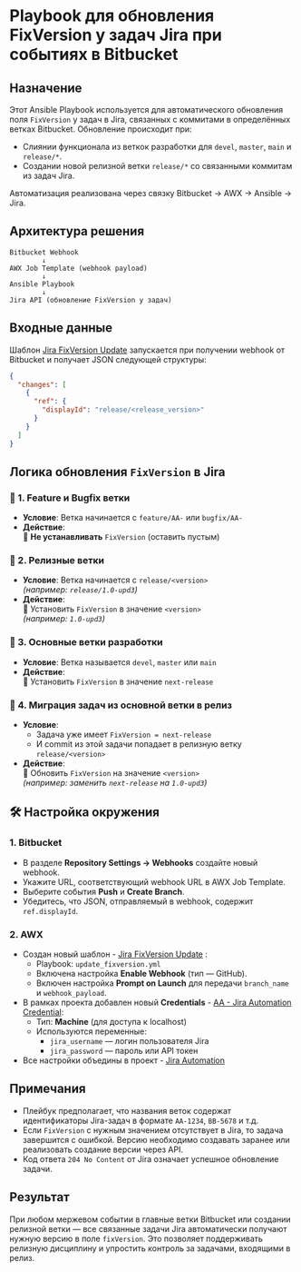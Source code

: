 # Playbook для обновления FixVersion у задач Jira при событиях в Bitbucket

## Назначение

Этот Ansible Playbook используется для автоматического обновления поля `FixVersion` у задач в Jira, связанных с коммитами в определённых ветках Bitbucket. 
Обновление происходит при:

- Слиянии функционала из веткок разработки для `devel`, `master`, `main` и `release/*`.
- Создании новой релизной ветки `release/*` со связанными коммитам из задач Jira.

Автоматизация реализована через связку Bitbucket → AWX → Ansible → Jira.

## Архитектура решения

```
Bitbucket Webhook
        ↓
AWX Job Template (webhook payload)
        ↓
Ansible Playbook
        ↓
Jira API (обновление FixVersion у задач)
```

## Входные данные

Шаблон [Jira FixVersion Update](https://controller.aa.astra-team.ru/#/templates/job_template/3460/details) запускается при получении webhook от Bitbucket и получает JSON следующей структуры:

```json
{
  "changes": [
    {
      "ref": {
        "displayId": "release/<release_version>"
      }
    }
  ]
}
```


## Логика обновления `FixVersion` в Jira

### 🔹 1. **Feature и Bugfix ветки**
- **Условие**: Ветка начинается с `feature/АА-` или `bugfix/АА-`
- **Действие**:  
  🔸 **Не устанавливать** `FixVersion` (оставить пустым)

### 🔹 2. **Релизные ветки**
- **Условие**: Ветка начинается с `release/<version>`  
  _(например: `release/1.0-upd3`)_
- **Действие**:  
  🔸 Установить `FixVersion` в значение `<version>`  
  _(например: `1.0-upd3`)_

### 🔹 3. **Основные ветки разработки**
- **Условие**: Ветка называется `devel`, `master` или `main`
- **Действие**:  
  🔸 Установить `FixVersion` в значение `next-release`

### 🔹 4. **Миграция задач из основной ветки в релиз**
- **Условие**:  
  - Задача уже имеет `FixVersion = next-release`  
  - И commit из этой задачи попадает в релизную ветку `release/<version>`
- **Действие**:  
  🔸 Обновить `FixVersion` на значение `<version>`  
  _(например: заменить `next-release` на `1.0-upd3`)_


## 🛠 Настройка окружения

### 1. Bitbucket
- В разделе **Repository Settings → Webhooks** создайте новый webhook.
- Укажите URL, соответствующий webhook URL в AWX Job Template.
- Выберите события **Push** и **Create Branch**.
- Убедитесь, что JSON, отправляемый в webhook, содержит `ref.displayId`.

### 2. AWX
- Создан новый шаблон - [Jira FixVersion Update](https://controller.aa.astra-team.ru/#/templates/job_template/3460/details) :
  - Playbook: `update_fixversion.yml`
  - Включена настройка **Enable Webhook** (тип — GitHub).
  - Включен настройка **Prompt on Launch** для передачи `branch_name` и `webhook_payload`.
- В рамках проекта добавлен новый **Credentials** - [AA - Jira Automation Credential](https://controller.aa.astra-team.ru/#/credentials/1600/details):
  - Тип: **Machine** (для доступа к localhost)
  - Используются переменные:
    - `jira_username` — логин пользователя Jira
    - `jira_password` — пароль или API токен
- Все настройки объедины в проект - [Jira Automation](https://controller.aa.astra-team.ru/#/projects/3458/details)

## Примечания

- Плейбук предполагает, что названия веток содержат идентификаторы Jira-задач в формате `AA-1234`, `BB-5678` и т.д.
- Если `FixVersion` с нужным значением отсутствует в Jira, то задача завершится с ошибкой. Версию необходимо создавать заранее или реализовать создание версии через API.
- Код ответа `204 No Content` от Jira означает успешное обновление задачи.

## Результат

При любом мержевом событии в главные ветки Bitbucket или создании релизной ветки — все связанные задачи Jira автоматически получают нужную версию в поле `fixVersion`. 
Это позволяет поддерживать релизную дисциплину и упростить контроль за задачами, входящими в релиз.